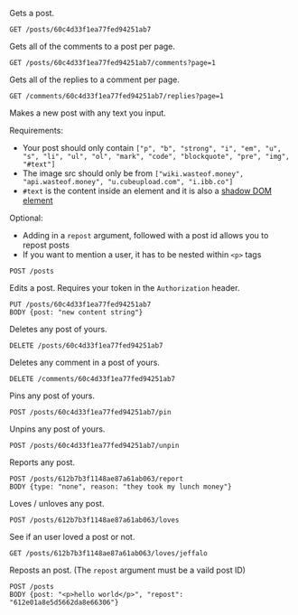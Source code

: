 Gets a post.

`GET /posts/60c4d33f1ea77fed94251ab7`

Gets all of the comments to a post per page.

`GET /posts/60c4d33f1ea77fed94251ab7/comments?page=1`

Gets all of the replies to a comment per page.

`GET /comments/60c4d33f1ea77fed94251ab7/replies?page=1`

Makes a new post with any text you input.

Requirements:
- Your post should only contain `["p", "b", "strong", "i", "em", "u", "s", "li", "ul", "ol", "mark", "code", "blockquote", "pre", "img", "#text"]`
- The image src should only be from `["wiki.wasteof.money", "api.wasteof.money", "u.cubeupload.com", "i.ibb.co"]`
- `#text` is the content inside an element and it is also a [shadow DOM element](https://web.dev/shadowdom-v1/)

Optional:
- Adding in a `repost` argument, followed with a post id allows you to repost posts
- If you want to mention a user, it has to be nested within `<p>` tags

`POST /posts`

Edits a post. Requires your token in the `Authorization` header.

```
PUT /posts/60c4d33f1ea77fed94251ab7
BODY {post: "new content string"}
```

Deletes any post of yours.

`DELETE /posts/60c4d33f1ea77fed94251ab7`

Deletes any comment in a post of yours.

`DELETE /comments/60c4d33f1ea77fed94251ab7`

Pins any post of yours.

`POST /posts/60c4d33f1ea77fed94251ab7/pin`

Unpins any post of yours.

`POST /posts/60c4d33f1ea77fed94251ab7/unpin`

Reports any post.

```
POST /posts/612b7b3f1148ae87a61ab063/report
BODY {type: "none", reason: "they took my lunch money"}
```

Loves / unloves any post.

`POST /posts/612b7b3f1148ae87a61ab063/loves`

See if an user loved a post or not.

`GET /posts/612b7b3f1148ae87a61ab063/loves/jeffalo`

Reposts an post. (The `repost` argument must be a vaild post ID)

```
POST /posts
BODY {post: "<p>hello world</p>", "repost": "612e01a8e5d5662da8e66306"}
```
